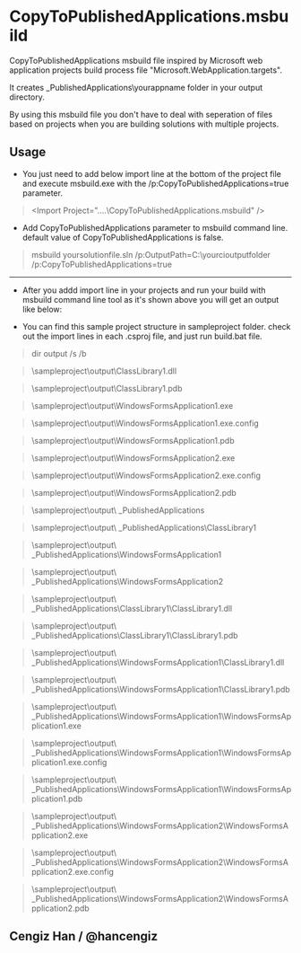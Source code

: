 CopyToPublishedApplications.msbuild
===================================

CopyToPublishedApplications msbuild file inspired by Microsoft web application projects build process file "Microsoft.WebApplication.targets".

It creates _PublishedApplications\yourappname folder in your output directory. 

By using this msbuild file you don't have to deal with seperation of files based on projects when you are building solutions with multiple projects.

Usage
-----------------------
- You just need to add below import line at the bottom of the project file and execute msbuild.exe with the /p:CopyToPublishedApplications=true parameter.

>&lt;Import Project="..\..\CopyToPublishedApplications.msbuild" /&gt;

- Add CopyToPublishedApplications parameter to msbuild command line. default value of CopyToPublishedApplications is false.

>msbuild yoursolutionfile.sln /p:OutputPath=C:\yourcioutputfolder /p:CopyToPublishedApplications=true

-----------------------
- After you addd import line in your projects and run your build with msbuild command line tool as it's shown above you will get an output like below:

- You can find this sample project structure in sampleproject folder. check out the import lines in each .csproj file, and just run build.bat file.



>dir output /s /b

>\sampleproject\output\ClassLibrary1.dll

>\sampleproject\output\ClassLibrary1.pdb

>\sampleproject\output\WindowsFormsApplication1.exe

>\sampleproject\output\WindowsFormsApplication1.exe.config

>\sampleproject\output\WindowsFormsApplication1.pdb

>\sampleproject\output\WindowsFormsApplication2.exe

>\sampleproject\output\WindowsFormsApplication2.exe.config

>\sampleproject\output\WindowsFormsApplication2.pdb

>\sampleproject\output\ _PublishedApplications

>\sampleproject\output\ _PublishedApplications\ClassLibrary1

>\sampleproject\output\ _PublishedApplications\WindowsFormsApplication1

>\sampleproject\output\ _PublishedApplications\WindowsFormsApplication2

>\sampleproject\output\ _PublishedApplications\ClassLibrary1\ClassLibrary1.dll

>\sampleproject\output\ _PublishedApplications\ClassLibrary1\ClassLibrary1.pdb

>\sampleproject\output\ _PublishedApplications\WindowsFormsApplication1\ClassLibrary1.dll

>\sampleproject\output\ _PublishedApplications\WindowsFormsApplication1\ClassLibrary1.pdb

>\sampleproject\output\ _PublishedApplications\WindowsFormsApplication1\WindowsFormsApplication1.exe

>\sampleproject\output\ _PublishedApplications\WindowsFormsApplication1\WindowsFormsApplication1.exe.config

>\sampleproject\output\ _PublishedApplications\WindowsFormsApplication1\WindowsFormsApplication1.pdb

>\sampleproject\output\ _PublishedApplications\WindowsFormsApplication2\WindowsFormsApplication2.exe

>\sampleproject\output\ _PublishedApplications\WindowsFormsApplication2\WindowsFormsApplication2.exe.config

>\sampleproject\output\ _PublishedApplications\WindowsFormsApplication2\WindowsFormsApplication2.pdb



Cengiz Han / @hancengiz
-----------------------